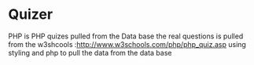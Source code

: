 # Quizer
PHP is PHP quizes pulled from the Data base the real questions 
is pulled from the w3shcools :http://www.w3schools.com/php/php_quiz.asp
using styling and php to pull the data from the data base
